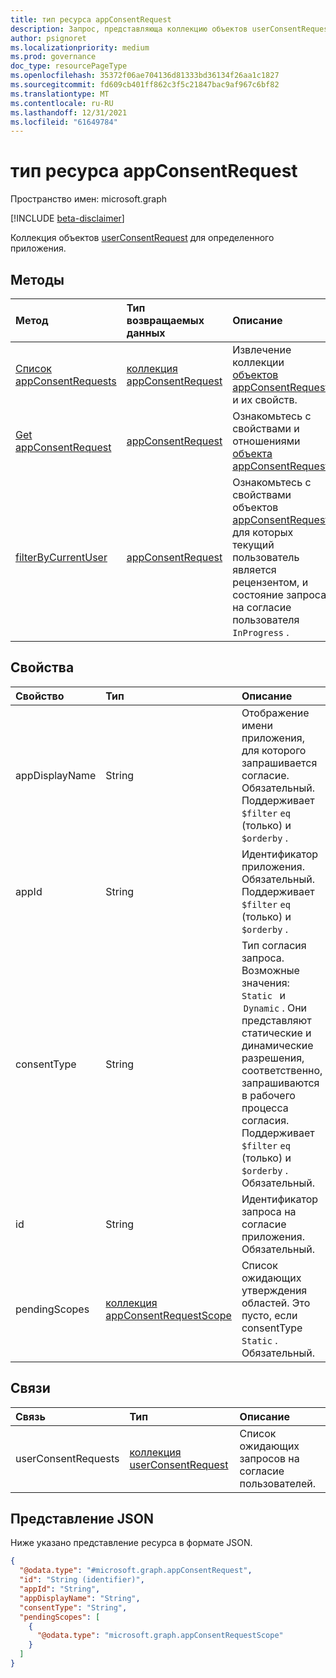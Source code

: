 ```yaml
---
title: тип ресурса appConsentRequest
description: Запрос, представляюща коллекцию объектов userConsentRequest для определенного приложения.
author: psignoret
ms.localizationpriority: medium
ms.prod: governance
doc_type: resourcePageType
ms.openlocfilehash: 35372f06ae704136d81333bd36134f26aa1c1827
ms.sourcegitcommit: fd609cb401ff862c3f5c21847bac9af967c6bf82
ms.translationtype: MT
ms.contentlocale: ru-RU
ms.lasthandoff: 12/31/2021
ms.locfileid: "61649784"
---
```

# <a name="appconsentrequest-resource-type"></a>тип ресурса appConsentRequest

Пространство имен: microsoft.graph

[!INCLUDE [beta-disclaimer](../../includes/beta-disclaimer.md)]

Коллекция объектов [userConsentRequest](../resources/userconsentrequest.md) для определенного приложения.

## <a name="methods"></a>Методы
|Метод|Тип возвращаемых данных|Описание|
|:---|:---|:---|
|[Список appConsentRequests](../api/appconsentapprovalroute-list-appconsentrequests.md)|[коллекция appConsentRequest](../resources/appconsentrequest.md)|Извлечение коллекции [объектов appConsentRequest](appconsentrequest.md) и их свойств.|
|[Get appConsentRequest](../api/appconsentrequest-get.md)|[appConsentRequest](../resources/appconsentrequest.md)|Ознакомьтесь с свойствами и отношениями [объекта appConsentRequest.](../resources/appconsentrequest.md)|
|[filterByCurrentUser](../api/appconsentrequest-filterByCurrentUser.md)|[appConsentRequest](../resources/appconsentrequest.md)|Ознакомьтесь с свойствами объектов [appConsentRequest,](../resources/appconsentrequest.md) для которых текущий пользователь является рецензентом, и состояние запроса на согласие пользователя `InProgress` .|

## <a name="properties"></a>Свойства
|Свойство|Тип|Описание|
|:---|:---|:---|
|appDisplayName|String|Отображение имени приложения, для которого запрашивается согласие. Обязательный. Поддерживает `$filter` `eq` (только) и `$orderby` . |
|appId|String|Идентификатор приложения. Обязательный. Поддерживает `$filter` `eq` (только) и `$orderby` . |
|consentType|String|Тип согласия запроса. Возможные значения: `Static`   и  `Dynamic` . Они представляют статические и динамические разрешения, соответственно, запрашиваются в рабочего процесса согласия. Поддерживает `$filter` `eq` (только) и `$orderby` . Обязательный.|
|id|String|Идентификатор запроса на согласие приложения. Обязательный.|
|pendingScopes|[коллекция appConsentRequestScope](../resources/appconsentrequestscope.md)|Список ожидающих утверждения областей. Это пусто, если consentType `Static` . Обязательный.|

## <a name="relationships"></a>Связи
|Связь|Тип|Описание|
|:---|:---|:---|
|userConsentRequests|[коллекция userConsentRequest](../resources/userconsentrequest.md)|Список ожидающих запросов на согласие пользователей.|

## <a name="json-representation"></a>Представление JSON
Ниже указано представление ресурса в формате JSON.
<!-- {
  "blockType": "resource",
  "keyProperty": "id",
  "@odata.type": "microsoft.graph.appConsentRequest",
  "openType": false
}
-->
``` json
{
  "@odata.type": "#microsoft.graph.appConsentRequest",
  "id": "String (identifier)",
  "appId": "String",
  "appDisplayName": "String",
  "consentType": "String",
  "pendingScopes": [
    {
      "@odata.type": "microsoft.graph.appConsentRequestScope"
    }
  ]
}
```

